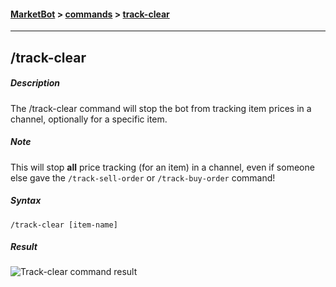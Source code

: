 #### [MarketBot](/MarketBot) > [commands](/MarketBot/commands) > [track-clear](/MarketBot/commands/track-clear)

---

## /track-clear
##### Description
The /track-clear command will stop the bot from tracking item prices in a channel, optionally for a specific item.

##### Note
This will stop **all** price tracking (for an item) in a channel, even if someone else gave the `/track-sell-order` or `/track-buy-order` command!

##### Syntax
`/track-clear [item-name]`

##### Result
![Track-clear command result](https://user-images.githubusercontent.com/3472373/33134802-f8ab3702-cfa0-11e7-92b4-a690bd3d8f49.png)
